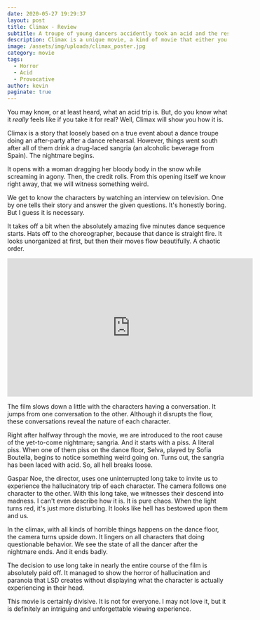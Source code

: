 ```yaml
---
date: 2020-05-27 19:29:37
layout: post
title: Climax - Review
subtitle: A troupe of young dancers accidently took an acid and the rest is misery.
description: Climax is a unique movie, a kind of movie that either you like it or you don't
image: /assets/img/uploads/climax_poster.jpg
category: movie
tags:
  - Horror
  - Acid
  - Provocative
author: kevin
paginate: true
---
```

You may know, or at least heard, what an acid trip is. But, do you know what it *really* feels like if you take it for real? Well, Climax will show you how it is.

Climax is a story that loosely based on a true event about a dance troupe doing an after-party after a dance rehearsal. However, things went south after all of them drink a drug-laced sangria (an alcoholic beverage from Spain). The nightmare begins.

It opens with a woman dragging her bloody body in the snow while screaming in agony. Then, the credit rolls. From this opening itself we know right away, that we will witness something weird.

We get to know the characters by watching an interview on television. One by one tells their story and answer the given questions. It's honestly boring. But I guess it is necessary.

It takes off a bit when the absolutely amazing five minutes dance sequence starts. Hats off to the choreographer, because that dance is straight fire. It looks unorganized at first, but then their moves flow beautifully. A chaotic order.

<iframe width="560" height="315" src="https://www.youtube.com/embed/y4kJ_o_7Xiw" frameborder="0" allow="accelerometer; autoplay; encrypted-media; gyroscope; picture-in-picture" allowfullscreen></iframe>

The film slows down a little with the characters having a conversation. It jumps from one conversation to the other. Although it disrupts the flow, these conversations reveal the nature of each character.

Right after halfway through the movie, we are introduced to the root cause of the yet-to-come nightmare; sangria. And it starts with a piss. A literal piss. When one of them piss on the dance floor, Selva, played by Sofia Boutella, begins to notice something weird going on. Turns out, the sangria has been laced with acid. So, all hell breaks loose.

Gaspar Noe, the director, uses one uninterrupted long take to invite us to experience the hallucinatory trip of each character. The camera follows one character to the other. With this long take, we witnesses their descend into madness. I can't even describe how it is. It is pure chaos. When the light turns red, it's just more disturbing. It looks like hell has bestowed upon them and us. 

In the climax, with all kinds of horrible things happens on the dance floor, the camera turns upside down. It lingers on all characters that doing questionable behavior. We see the state of all the dancer after the nightmare ends. And it ends badly.

The decision to use long take in nearly the entire course of the film is absolutely paid off. It managed to show the horror of hallucination and paranoia that LSD creates without displaying what the character is actually experiencing in their head.

This movie is certainly divisive. It is not for everyone. I may not love it, but it is definitely an intriguing and unforgettable viewing experience.